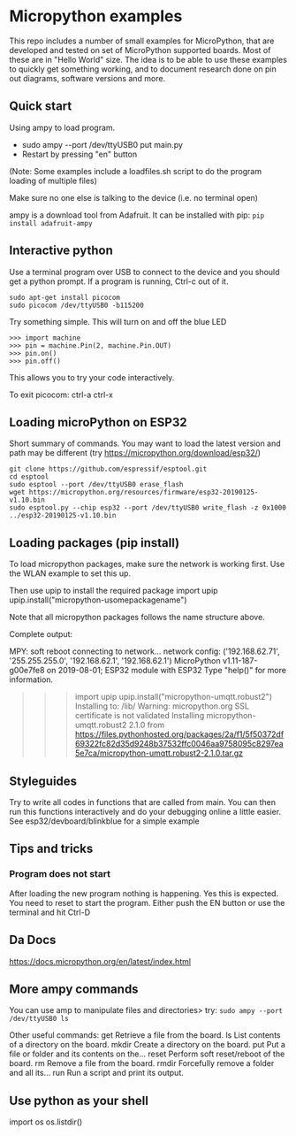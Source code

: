 # Micropython examples

This repo includes a number of small examples
for MicroPython, that are developed and tested
on set of MicroPython supported boards. Most of
these are in "Hello World" size. The idea is
to be able to use these examples to quickly get
something working, and to document research done
on pin out diagrams, software versions and more.


## Quick start
Using ampy to load program.

* sudo ampy --port /dev/ttyUSB0 put main.py
* Restart by pressing "en" button

(Note: Some examples include a loadfiles.sh script to do the program loading of multiple files)

Make sure no one else is talking to the device (i.e. no terminal open)

ampy is a download tool from Adafruit. It can be installed with pip:
`pip install adafruit-ampy`

## Interactive python

Use a terminal program over USB to connect to the device and you should get a
python prompt. If a program is running, Ctrl-c out of it.
```
sudo apt-get install picocom
sudo picocom /dev/ttyUSB0 -b115200
```
Try something simple. This will turn on and off the blue LED
```
>>> import machine
>>> pin = machine.Pin(2, machine.Pin.OUT)
>>> pin.on()
>>> pin.off()
```
This allows you to try your code interactively.

To exit picocom: ctrl-a ctrl-x


## Loading microPython on ESP32
Short summary of commands. You may want to load the latest version and path may be different
(try https://micropython.org/download/esp32/)
```
git clone https://github.com/espressif/esptool.git
cd esptool
sudo esptool --port /dev/ttyUSB0 erase_flash
wget https://micropython.org/resources/firmware/esp32-20190125-v1.10.bin
sudo esptool.py --chip esp32 --port /dev/ttyUSB0 write_flash -z 0x1000 ../esp32-20190125-v1.10.bin
```
## Loading packages (pip install)
To load micropython packages, make sure the network is working first. Use the WLAN example to set this up.

Then use upip to install the required package
import upip
upip.install("micropython-usomepackagename")

Note that all micropython packages follows the name structure above.

Complete output:
>>>
MPY: soft reboot
connecting to network...
network config: ('192.168.62.71', '255.255.255.0', '192.168.62.1', '192.168.62.1')
MicroPython v1.11-187-g00e7fe8 on 2019-08-01; ESP32 module with ESP32
Type "help()" for more information.
>>> import upip
>>> upip.install("micropython-umqtt.robust2")
Installing to: /lib/
Warning: micropython.org SSL certificate is not validated
Installing micropython-umqtt.robust2 2.1.0 from https://files.pythonhosted.org/packages/2a/f1/5f50372df69322fc82d35d9248b37532ffc0046aa9758095c8297ea5e7ca/micropython-umqtt.robust2-2.1.0.tar.gz
>>>

## Styleguides
Try to write all codes in functions that are called from main. You can then
run this functions interactively and do your debugging online a little easier.
See esp32/devboard/blinkblue for a simple example

## Tips and tricks
### Program does not start
After loading the new program nothing is happening. Yes this is expected. You need
to reset to start the program. Either push the EN button or use the terminal
and hit Ctrl-D

## Da Docs
https://docs.micropython.org/en/latest/index.html

## More ampy commands
You can use amp to manipulate files and directories> try:
`sudo ampy --port /dev/ttyUSB0 ls`

Other useful commands:
  get    Retrieve a file from the board.
  ls     List contents of a directory on the board.
  mkdir  Create a directory on the board.
  put    Put a file or folder and its contents on the...
  reset  Perform soft reset/reboot of the board.
  rm     Remove a file from the board.
  rmdir  Forcefully remove a folder and all its...
  run    Run a script and print its output.

  ## Use python as your shell
  import os
  os.listdir()
